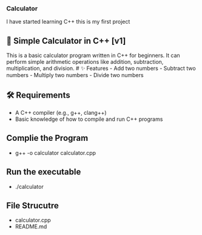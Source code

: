 ### Calculator
I have started learning C++ this is my first project 

## 🧮 Simple Calculator in C++ [v1]

This is a basic calculator program written in C++ for beginners. It can perform simple arithmetic operations like addition, subtraction, multiplication, and division.
    # ✨ Features
    - Add two numbers
    - Subtract two numbers
    - Multiply two numbers
    - Divide two numbers

## 🛠️ Requirements

- A C++ compiler (e.g., g++, clang++)
- Basic knowledge of how to compile and run C++ programs

## Complie the Program

- g++ -o calculator calculator.cpp

## Run the executable

- ./calculator

## File Strucutre

- calculator.cpp
- README.md
